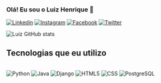 
### Olá! Eu sou o Luiz Henrique 👋

[![Linkedin](https://img.shields.io/badge/LinkedIn-0077B5?style=for-the-badge&logo=linkedin&logoColor=white)](https://www.linkedin.com/in/luiz-henrique-12938825b/)
[![Instagram](https://img.shields.io/badge/Instagram-E4405F?style=for-the-badge&logo=instagram&logoColor=white)](https://www.instagram.com/luiz_alva04/)
[![Facebook](https://img.shields.io/badge/Facebook-1877F2?style=for-the-badge&logo=facebook&logoColor=white)](https://www.facebook.com/luiz.henriqued.alvarenga?mibextid=JRoKGi)
[![Twitter](https://img.shields.io/badge/Twitter-1DA1F2?style=for-the-badge&logo=twitter&logoColor=white)](https://x.com/lulizkkk)


![Luiz GitHub stats](https://github-readme-stats.vercel.app/api?username=LuizH0412&show_icons=true&theme=radical)


## Tecnologias que eu utilizo

<div style="display: inline-block"><br/>
    <img style="align: center" alt="Python" src="https://img.shields.io/badge/Python-14354C?style=for-the-badge&logo=python&logoColor=white">
    <img style="align: center" alt="Java" src="https://img.shields.io/badge/Java-ED8B00?style=for-the-badge&logo=openjdk&logoColor=white">
    <img style="align: center" alt="Django" src="https://img.shields.io/badge/Django-092E20?style=for-the-badge&logo=django&logoColor=white">
    <img style="align: center" alt="HTML5" src="https://img.shields.io/badge/HTML5-E34F26?style=for-the-badge&logo=html5&logoColor=white">
    <img style="align: center" alt="CSS" src="https://img.shields.io/badge/CSS3-1572B6?style=for-the-badge&logo=css3&logoColor=white">
    <img style="align: center" alt="PostgreSQL" src="https://img.shields.io/badge/PostgreSQL-316192?style=for-the-badge&logo=postgresql&logoColor=white">
</div>

